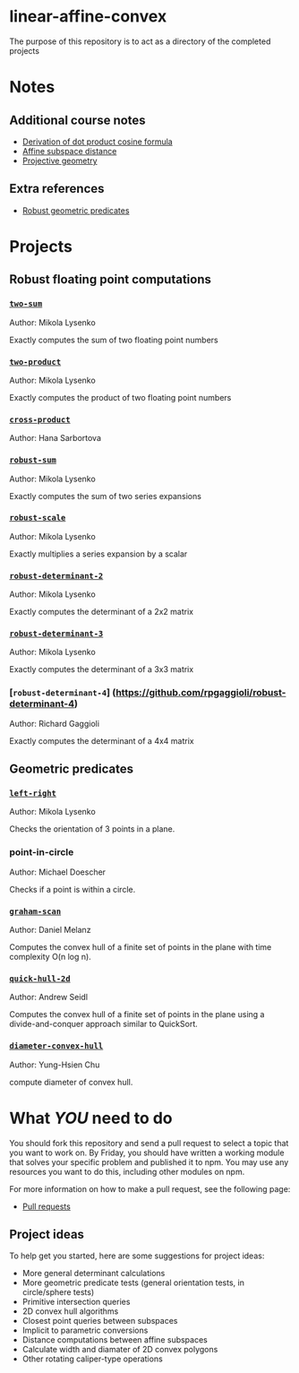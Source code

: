 linear-affine-convex
====================
The purpose of this repository is to act as a directory of the completed projects

# Notes

## Additional course notes

* [Derivation of dot product cosine formula](https://github.com/mikolalysenko/dot-product-cosine-rule/raw/master/dotprod.pdf)
* [Affine subspace distance](https://github.com/mikolalysenko/affine-subspace-distance/raw/master/affine.pdf)
* [Projective geometry](https://github.com/mikolalysenko/projective-geometry/raw/master/projective.pdf)

## Extra references

* [Robust geometric predicates](http://www.cs.cmu.edu/~quake/robust.html)


# Projects

## Robust floating point computations

### [`two-sum`](https://github.com/mikolalysenko/two-sum)

Author: Mikola Lysenko

Exactly computes the sum of two floating point numbers

### [`two-product`](https://github.com/mikolalysenko/two-product)

Author: Mikola Lysenko

Exactly computes the product of two floating point numbers

### [`cross-product`](https://github.com/Hanuse/cross-product.git)

Author: Hana Sarbortova


### [`robust-sum`](https://github.com/mikolalysenko/robust-sum)

Author: Mikola Lysenko

Exactly computes the sum of two series expansions

### [`robust-scale`](https://github.com/mikolalysenko/robust-scale)

Author: Mikola Lysenko

Exactly multiplies a series expansion by a scalar

### [`robust-determinant-2`](https://github.com/mikolalysenko/robust-determinant-2)

Author: Mikola Lysenko

Exactly computes the determinant of a 2x2 matrix

### [`robust-determinant-3`](https://github.com/mikolalysenko/robust-determinant-3)

Author: Mikola Lysenko

Exactly computes the determinant of a 3x3 matrix

### [`robust-determinant-4`] (https://github.com/rpgaggioli/robust-determinant-4)

Author: Richard Gaggioli

Exactly computes the determinant of a 4x4 matrix

## Geometric predicates

### [`left-right`](https://github.com/mikolalysenko/left-right)

Author: Mikola Lysenko

Checks the orientation of 3 points in a plane.

### point-in-circle

Author: Michael Doescher

Checks if a point is within a circle.

### [`graham-scan`](https://github.com/melanz/graham-scan)

Author: Daniel Melanz

Computes the convex hull of a finite set of points in the plane with time complexity O(n log n).

### [`quick-hull-2d`](https://github.com/andrewseidl/node-quick-hull-2d)

Author: Andrew Seidl

Computes the convex hull of a finite set of points in the plane using a divide-and-conquer approach similar to QuickSort.

### [`diameter-convex-hull`](https://github.com/ychu8/diameter-convex-hull/)

Author: Yung-Hsien Chu

compute diameter of convex hull.

# What *YOU* need to do
You should fork this repository and send a pull request to select a topic that you want to work on.  By Friday, you should have written a working module that solves your specific problem and published it to npm.  You may use any resources you want to do this, including other modules on npm.

For more information on how to make a pull request, see the following page:

* [Pull requests](https://help.github.com/articles/using-pull-requests)

## Project ideas
To help get you started, here are some suggestions for project ideas:

* More general determinant calculations
* More geometric predicate tests (general orientation tests, in circle/sphere tests)
* Primitive intersection queries
* 2D convex hull algorithms
* Closest point queries between subspaces
* Implicit to parametric conversions
* Distance computations between affine subspaces
* Calculate width and diamater of 2D convex polygons
* Other rotating caliper-type operations
